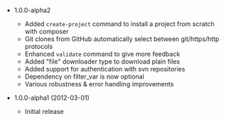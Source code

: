 * 1.0.0-alpha2

  * Added `create-project` command to install a project from scratch with composer
  * Git clones from GitHub automatically select between git/https/http protocols
  * Enhanced `validate` command to give more feedback
  * Added "file" downloader type to download plain files
  * Added support for authentication with svn repositories
  * Dependency on filter_var is now optional
  * Various robustness & error handling improvements

* 1.0.0-alpha1 (2012-03-01)

  * Initial release
